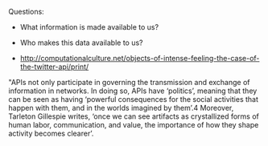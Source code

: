 Questions: 
- What information is made available to us?
- Who makes this data available to us?

- http://computationalculture.net/objects-of-intense-feeling-the-case-of-the-twitter-api/print/

"APIs not only participate in governing the transmission and exchange of information in networks. In doing so, APIs have ‘politics’, meaning that they can be seen as having ‘powerful consequences for the social activities that happen with them, and in the worlds imagined by them’.4 Moreover, Tarleton Gillespie writes, ‘once we can see artifacts as crystallized forms of human labor, communication, and value, the importance of how they shape activity becomes clearer’.
